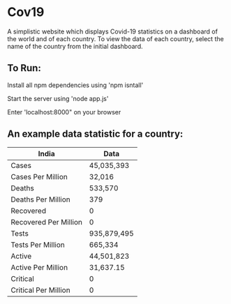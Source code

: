 # Cov19
A simplistic website which displays Covid-19 statistics on a dashboard of the world and of each country. To view the data of each country, select the name of the country from the initial dashboard.

## To Run:
Install all npm dependencies using 'npm isntall'

Start the server using 'node app.js'

Enter 'localhost:8000" on your browser

## An example data statistic for a country:
| India | Data |
| -------- | ------- |
| Cases | 45,035,393 |
|Cases Per Million | 32,016|
Deaths |  533,570
Deaths Per Million | 379
Recovered |  0
Recovered Per Million |  0
Tests |  935,879,495
Tests Per Million |  665,334
Active |  44,501,823
Active Per Million |  31,637.15
Critical |  0
Critical Per Million | 0
